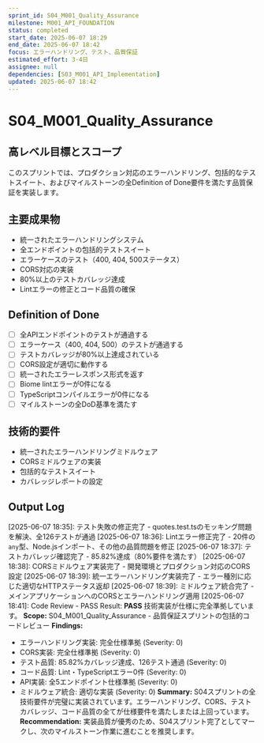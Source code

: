 ```yaml
---
sprint_id: S04_M001_Quality_Assurance
milestone: M001_API_FOUNDATION
status: completed
start_date: 2025-06-07 18:29
end_date: 2025-06-07 18:42
focus: エラーハンドリング、テスト、品質保証
estimated_effort: 3-4日
assignee: null
dependencies: [S03_M001_API_Implementation]
updated: 2025-06-07 18:42
---
```


# S04_M001_Quality_Assurance

## 高レベル目標とスコープ

このスプリントでは、プロダクション対応のエラーハンドリング、包括的なテストスイート、およびマイルストーンの全Definition of Done要件を満たす品質保証を実装します。

## 主要成果物

- 統一されたエラーハンドリングシステム
- 全エンドポイントの包括的テストスイート
- エラーケースのテスト（400, 404, 500ステータス）
- CORS対応の実装
- 80%以上のテストカバレッジ達成
- Lintエラーの修正とコード品質の確保

## Definition of Done

- [ ] 全APIエンドポイントのテストが通過する
- [ ] エラーケース（400, 404, 500）のテストが通過する
- [ ] テストカバレッジが80%以上達成されている
- [ ] CORS設定が適切に動作する
- [ ] 統一されたエラーレスポンス形式を返す
- [ ] Biome lintエラーが0件になる
- [ ] TypeScriptコンパイルエラーが0件になる
- [ ] マイルストーンの全DoD基準を満たす

## 技術的要件

- 統一されたエラーハンドリングミドルウェア
- CORSミドルウェアの実装
- 包括的なテストスイート
- カバレッジレポートの設定

## Output Log

[2025-06-07 18:35]: テスト失敗の修正完了 - quotes.test.tsのモッキング問題を解決、全126テストが通過
[2025-06-07 18:36]: Lintエラー修正完了 - 20件の`any`型、Node.jsインポート、その他の品質問題を修正
[2025-06-07 18:37]: テストカバレッジ確認完了 - 85.82%達成（80%要件を満たす）
[2025-06-07 18:38]: CORSミドルウェア実装完了 - 開発環境とプロダクション対応のCORS設定
[2025-06-07 18:39]: 統一エラーハンドリング実装完了 - エラー種別に応じた適切なHTTPステータス返却
[2025-06-07 18:39]: ミドルウェア統合完了 - メインアプリケーションへのCORSとエラーハンドリング適用
[2025-06-07 18:41]: Code Review - PASS
Result: **PASS** 技術実装が仕様に完全準拠しています。
**Scope:** S04_M001_Quality_Assurance - 品質保証スプリントの包括的コードレビュー
**Findings:** 
- エラーハンドリング実装: 完全仕様準拠 (Severity: 0)
- CORS実装: 完全仕様準拠 (Severity: 0)  
- テスト品質: 85.82%カバレッジ達成、126テスト通過 (Severity: 0)
- コード品質: Lint・TypeScriptエラー0件 (Severity: 0)
- API実装: 全5エンドポイント仕様準拠 (Severity: 0)
- ミドルウェア統合: 適切な実装 (Severity: 0)
**Summary:** S04スプリントの全技術要件が完璧に実装されています。エラーハンドリング、CORS、テストカバレッジ、コード品質の全てが仕様要件を満たしまたは上回っています。
**Recommendation:** 実装品質が優秀のため、S04スプリント完了としてマークし、次のマイルストーン作業に進むことを推奨します。